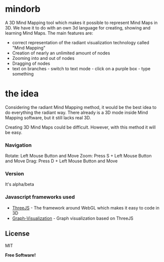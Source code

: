 # mindorb

A 3D Mind Mapping tool which makes it possible to represent Mind Maps in 3D. We have it to do with an own 3d language for creating, showing and learning Mind Maps. The main features are:

  - correct representation of the radiant visualization technology called "Mind Mapping"
  - Creation of nearly an unlimited amount of nodes
  - Zooming into and out of nodes
  - Dragging of nodes
  - text on branches - switch to text mode - click on a purple box - type something

# the idea

Considering the radiant Mind Mapping method, it would be the best idea to do everything the radiant way. There already is a 3D mode inside Mind Mapping software, but it still lacks real 3D.

Creating 3D Mind Maps could be difficult. However, with this method it will be easy.

### Navigation

Rotate: Left Mouse Button and Move
Zoom: Press S + Left Mouse Button and Move
Drag: Press D + Left Mouse Button and Move

### Version
It's alpha/beta

### Javascript frameworks used

* [ThreeJS] - The framework around WebGL which makes it easy to code in 3D
* [Graph-Visualization] - Graph visualization based on ThreeJS

License
----

MIT


**Free Software!**

[//]: # (These are reference links used in the body of this note and get stripped out when the markdown processor does its job. There is no need to format nicely because it shouldn't be seen. Thanks SO - http://stackoverflow.com/questions/4823468/store-comments-in-markdown-syntax)


   [ThreeJS]: <https://github.com/mrdoob/three.js/>
   [Graph-Visualization]: <https://github.com/davidpiegza/Graph-Visualization/>